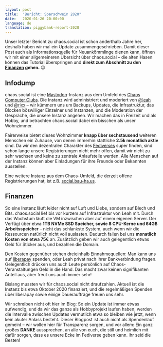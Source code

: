 ```yaml
---
layout: post
title:  "Bericht: Sparschwein 2020"
date:   2020-01-26 20:00:00
language: de
translation: piggybank-report-2020
---
```


Unser letzter Bericht zu chaos.social ist schon anderthalb Jahre her, deshalb haben wir mal ein Update
zusammengeschrieben. Damit dieser Post auch als Informationsquelle für Neuankömmlinge dienen kann, öffnen wir mit einer
allgemeineren Übersicht über chaos.social – die alten Hasen können das Tutorial überspringen und **direkt zum Abschnitt
zu den [Finanzen](/2020/01/26/sparschwein-bericht-2020#finanzen) gehen.** 😉

## Infodump

chaos.social ist eine [Mastodon](https://joinmastodon.org/)-Instanz aus dem Umfeld des [Chaos Computer
Clubs](https://ccc.de).  Die Instanz wird administriert und moderiert von [@leah](https://chaos.social/@leah) und
[@rixx](https://chaos.social/@rixx) – wir kümmern uns um Backups, Updates, die Infrastruktur, das Blocken böswilliger
Einzelner und Instanzen, und die Moderation der Gespräche, die unsere Instanz angehen. Wir machen das in Freizeit und
als Hobby, und betrachten chaos.social dabei ein bisschen als unser Wohnzimmer.

Fairerweise bietet dieses Wohnzimmer **knapp über sechstausend** weiteren Menschen ein Zuhause, von denen immerhin
stattliche **2.5k monatlich aktiv** sind. Da wir den dezentralen Charakter des [Fediverses](https://fediverse.party/)
super finden, sind schon lange unsere Registrierungen nicht mehr offen, damit wir nicht zu sehr wachsen und keine zu
zentrale Anlaufstelle werden. Alle Menschen auf der Instanz können aber Einladungen für ihre Freunde oder Bekannten
ausstellen.

Eine weitere Instanz aus dem Chaos-Umfeld, die derzeit offene Registrierungen hat, ist z.B.
[social.bau-ha.us](https://social.bau-ha.us/about).

## Finanzen

So eine Instanz läuft leider nicht auf Luft und Liebe, sondern auf Blech und Bits. chaos.social lief bis vor kurzem auf
Infrastruktur von Leah mit. Durch das Wachstum läuft die VM inzwischen aber auf einem eigenen Server. Der Verfügt über
etwa **1TB NVMe SSD Speicher, sowie 8 CPU-Kerne und 64GB Arbeitsspeicher** – nicht das schlankste System, auch wenn wir
die Ressourcen natürlich nicht voll auslasten. Dadurch fallen bei uns **monatlich Kosten von etwa 75€** an. Zusätzlich
geben wir auch gelegentlich etwas Geld für Sticker aus, und bezahlen die Domain.

Den Kosten gegenüber stehen dreieinhalb Einnahmequellen: Man kann uns auf
[liberapay](https://liberapay.com/chaos.social/) spenden,
oder Leah privat nach ihrer Bankverbindung fragen. Gelegentlich drücken uns auch Leute persönlich auf
Chaos-Veranstaltungen Geld in die Hand. Das macht zwar keinen signifikanten Anteil aus, aber freut uns auch immer sehr!

Bislang mussten wir für chaos.social nicht draufzahlen. Aktuell ist die Instanz bis etwa Oktober 2020 finanziert, und
die regelmäßigen Spenden über liberapay sowie einige Daueraufträge freuen uns sehr.

Wir schreiben nicht oft hier im Blog: So ein Update ist immer etwas aufwendig, und da wir das ganze als Hobbyprojekt
laufen haben, werden die Intervalle zwischen Updates vermutlich etwa so bleiben wie jetzt, wenn kein akuter Anlass
besteht. Dieser Blogpost ist auch nicht als Spendenlauf gemeint – wir wollen hier für Transparenz sorgen, und vor allem:
Ein ganz großes **DANKE** aussprechen, an alle von euch, die still und heimlich mit dafür sorgen, dass es unsere Ecke im
Fediverse geben kann. Ihr seid die Besten!
